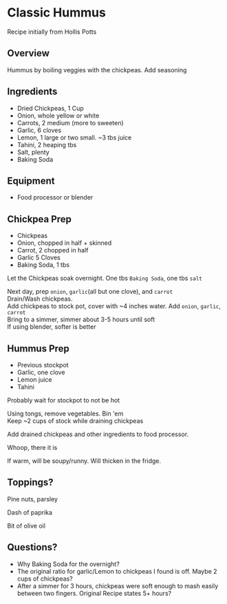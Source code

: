 # Classic Hummus
Recipe initially from Hollis Potts

## Overview
Hummus by boiling veggies with the chickpeas. Add seasoning

## Ingredients
- Dried Chickpeas, 1 Cup
- Onion, whole yellow or white
- Carrots, 2 medium (more to sweeten)
- Garlic, 6 cloves
- Lemon, 1 large or two small. ~3 tbs juice
- Tahini, 2 heaping tbs
- Salt, plenty
- Baking Soda

## Equipment
- Food processor or blender

## Chickpea Prep
- Chickpeas
- Onion, chopped in half + skinned
- Carrot, 2 chopped in half
- Garlic 5 Cloves
- Baking Soda, 1 tbs

Let the Chickpeas soak overnight. One tbs ```Baking Soda```, one tbs ```salt```  

Next day, prep ```onion```, ```garlic```(all but one clove), and ```carrot```  
Drain/Wash chickpeas.  
Add chickpeas to stock pot, cover with ~4 inches water. Add ```onion```, ```garlic```, ```carrot```  
Bring to a simmer, simmer about 3-5 hours until soft  
If using blender, softer is better  

## Hummus Prep
- Previous stockpot
- Garlic, one clove
- Lemon juice
- Tahini

Probably wait for stockpot to not be hot

Using tongs, remove vegetables. Bin 'em  
Keep ~2 cups of stock while draining chickpeas  

Add drained chickpeas and other ingredients to food processor.

Whoop, there it is

If warm, will be soupy/runny. Will thicken in the fridge.

## Toppings?
Pine nuts, parsley

Dash of paprika

Bit of olive oil

## Questions?
- Why Baking Soda for the overnight?
- The original ratio for garlic/Lemon to chickpeas I found is off. Maybe 2 cups of chickpeas?
- After a simmer for 3 hours, chickpeas were soft enough to mash easily between two fingers. Original Recipe states 5+ hours?
